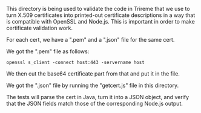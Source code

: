 This directory is being used to validate the code in Trireme
that we use to turn X.509 certificates into printed-out 
certificate descriptions in a way that is compatible with
OpenSSL and Node.js. This is important in order to make certificate
validation work.

For each cert, we have a ".pem" and a ".json" file for the same cert.

We got the ".pem" file as follows:

    openssl s_client -connect host:443 -servername host

We then cut the base64 certificate part from that and put it in the
file.

We got the ".json" file by running the "getcert.js" file in this
directory.

The tests will parse the cert in Java, turn it into a JSON
object, and verify that the JSON fields match those of the
corresponding Node.js output.
